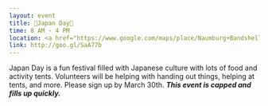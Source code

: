 ```yaml
---
layout: event
title: 🌸Japan Day🌸
time: 8 AM - 4 PM
location: <a href="https://www.google.com/maps/place/Naumburg+Bandshell/@40.7727134,-73.9732218,17z/data=!3m1!4b1!4m5!3m4!1s0x89c258ed56fc79bd:0xc3324ebb5328ec5e!8m2!3d40.7727094!4d-73.9710331">The Naumburg Bandshell</a>, Manhattan
link: http://goo.gl/SaA77b
---
```

Japan Day is a fun festival filled with Japanese culture with lots of food and activity tents. Volunteers will be helping with handing out things, helping at tents, and more.
Please sign up by March 30th.
***This event is capped and fills up quickly.***
